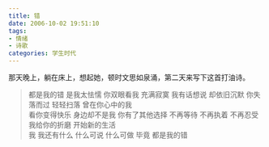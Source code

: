 ```yaml
---
title: 错
date: 2006-10-02 19:51:10
tags: 
- 情绪
- 诗歌
categories: 学生时代
---
```


那天晚上，躺在床上，想起她，顿时文思如泉涌，第二天来写下这首打油诗。

> 都是我的错
> 是我太怯懦
> 你双眼看我
> 充满寂寞
> 我有话想说
> 却依旧沉默
> 你失落而过
> 轻轻扫落
> 曾在你心中的我<br/>
> 看你变得快乐
> 身边却不是我
> 你有了其他选择
> 不再等待 不再执着
> 不再忍受我给你的折磨
> 开始新的生活<br/>
> 我 我还有什么
> 什么可说
> 什么可做
> 毕竟 都是我的错
